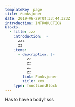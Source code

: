 ```yaml
---
templateKey: page
title: Funksjoner
date: 2019-06-29T08:33:44.323Z
introduction: INTRODUCTION
blocks:
  - title: zzz
    introduction: |-
      zzz
      zz
    items:
      - description: |-
          zz
          zz
          zz
          zz
        link: Funksjoner
        title: xxx
    type: functionsBlock
---
```

Has to have a body? sss
